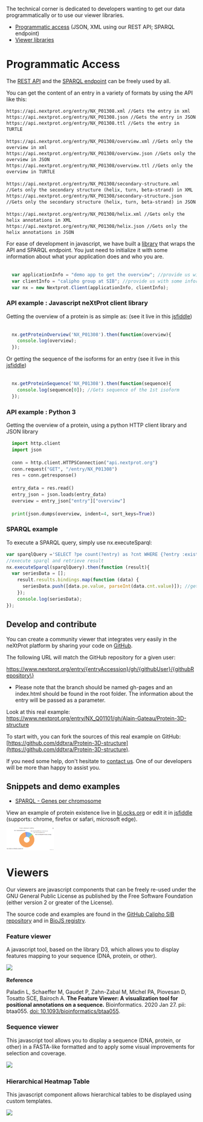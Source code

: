 The technical corner is dedicated to developers wanting to get our data programmatically or to use our viewer libraries.

* [Programmatic access](#programmatic-access) (JSON, XML using our REST API; SPARQL endpoint)
* [Viewer libraries](#viewers)

<h1><a id="programmatic-access"/>Programmatic Access</h1><!-- used like this because of the anchor -->

The [REST API](https://api.nextprot.org) and the [SPARQL endpoint](https://api.nextprot.org/sparql) can be freely used by all.

You can get the content of an entry in a variety of formats by using the API like this:

```
https://api.nextprot.org/entry/NX_P01308.xml //Gets the entry in xml
https://api.nextprot.org/entry/NX_P01308.json //Gets the entry in JSON
https://api.nextprot.org/entry/NX_P01308.ttl //Gets the entry in TURTLE

https://api.nextprot.org/entry/NX_P01308/overview.xml //Gets only the overview in xml
https://api.nextprot.org/entry/NX_P01308/overview.json //Gets only the overview in JSON
https://api.nextprot.org/entry/NX_P01308/overview.ttl //Gets only the overview in TURTLE

https://api.nextprot.org/entry/NX_P01308/secondary-structure.xml //Gets only the secondary structure (helix, turn, beta-strand) in XML
https://api.nextprot.org/entry/NX_P01308/secondary-structure.json //Gets only the secondary structure (helix, turn, beta-strand) in JSON

https://api.nextprot.org/entry/NX_P01308/helix.xml //Gets only the helix annotations in XML
https://api.nextprot.org/entry/NX_P01308/helix.json //Gets only the helix annotations in JSON
```

For ease of development in javascript, we have built a [library](https://github.com/calipho-sib/nextprot-js) that wraps the API and SPARQL endpoint. You just need to initialize it with some information about what your application does and who you are.

```javascript

  var applicationInfo = "demo app to get the overview"; //provide us with some information about what your app is doing
  var clientInfo = "calipho group at SIB"; //provide us with some information about who you are
  var nx = new Nextprot.Client(applicationInfo, clientInfo);

```

### API example : Javascript neXtProt client library

Getting the overview of a protein is as simple as: (see it live in this [jsfiddle](https://jsfiddle.net/matschaeff/5wdg7qv1/9/)\)

```javascript

  nx.getProteinOverview('NX_P01308').then(function(overview){
    console.log(overview);
  });  

```

Or getting the sequence of the isoforms for an entry (see it live in this [jsfiddle](http://jsfiddle.net/matschaeff/qj8zb9u7/10/)\)

```javascript

  nx.getProteinSequence('NX_P01308').then(function(sequence){
    console.log(sequence[0]); //Gets sequence of the 1st isoform
  });  

```

### API example : Python 3

Getting the overview of a protein, using a python HTTP client library and JSON library

```python
  import http.client
  import json

  conn = http.client.HTTPSConnection("api.nextprot.org")
  conn.request("GET", "/entry/NX_P01308")
  res = conn.getresponse()

  entry_data = res.read()
  entry_json = json.loads(entry_data)
  overview = entry_json["entry"]["overview"]

  print(json.dumps(overview, indent=4, sort_keys=True))
```


### SPARQL example 

To execute a SPARQL query, simply use nx.executeSparql:

```javascript
var sparqlQuery ='SELECT ?pe count(?entry) as ?cnt WHERE {?entry :existence ?pe} group by ?pe';
//execute sparql and retrieve result
nx.executeSparql(sparqlQuery).then(function (result){
  var seriesData = [];
    result.results.bindings.map(function (data) {
      seriesData.push([data.pe.value, parseInt(data.cnt.value)]); //gets number of entries
    });
    console.log(seriesData);
});
```


## Develop and contribute

You can create a community viewer that integrates very easily in the neXtProt platform by sharing your code on [GitHub](https://www.github.com/).

The following URL will match the GitHub repository for a given user:

https://www.nextprot.org/entry/{entryAccession}/gh/{githubUser}/{githubRepository\}

-	Please note that the branch should be named gh-pages and an index.html should be found in the root folder. The information about the entry will be passed as a parameter.

Look at this real example: https://www.nextprot.org/entry/NX_Q01101/gh/Alain-Gateau/Protein-3D-structure

To start with, you can fork the sources of this real example on GitHub: [https://github.com/ddtxra/Protein-3D-structure](https://github.com/ddtxra/Protein-3D-structure). 

If you need some help, don't hesitate to [contact us](mailto:support@nextprot.org). One of our developers will be more than happy to assist you.



## Snippets and demo examples  

-	[SPARQL - Genes per chromosome](http://bl.ocks.org/ddtxra/4a5189dba66cd84aefd1)

View an example of protein existence live in [bl.ocks.org](http://bl.ocks.org/ddtxra/a1fd0e5613ed6b72ff8f) or edit it in [jsfiddle](http://jsfiddle.net/matschaeff/0preyjw7/8/) (supports: chrome, firefox or safari, microsoft edge).

<a href="http://bl.ocks.org/ddtxra/a1fd0e5613ed6b72ff8f" target="_blank"> <img width="25%" src="https://raw.githubusercontent.com/calipho-sib/nextprot-docs/master/help/assets/pie-protein-chart-existence.png"/></a>



<h1><a id="viewers"/>Viewers</h1><!-- used like this because of the anchor -->

Our viewers are javascript components that can be freely re-used under the GNU General Public License as published by the Free Software Foundation (either version 2 or greater of the License).

The source code and examples are found in the [GitHub Calipho SIB repository](http://www.github.com/calipho-sib) and in [BioJS registry](https://biojs.net/?#/search/nextprot).

### Feature viewer

A javascript tool, based on the library D3, which allows you to display features mapping to your sequence (DNA, protein, or other).

<a href="https://cdn.rawgit.com/calipho-sib/feature-viewer/v0.1.40/examples/index.html" target="_blank"> <img src="https://cdn.rawgit.com/calipho-sib/nextprot-docs/develop/help/assets/feature-viewer.png"/></a>

**Reference**

Paladin L, Schaeffer M, Gaudet P, Zahn-Zabal M, Michel PA, Piovesan D, Tosatto SCE, Bairoch A. **The Feature Viewer: A visualization tool for positional annotations on a sequence.** Bioinformatics. 2020 Jan 27. pii: btaa055. [doi: 10.1093/bioinformatics/btaa055](http://dx.doi.org/10.1093/bioinformatics/btaa055).

### Sequence viewer

This javascript tool allows you to display a sequence (DNA, protein, or other) in a FASTA-like formatted and to apply some visual improvements for selection and coverage.

<a href="https://cdn.rawgit.com/calipho-sib/sequence-viewer/master/examples/index.html" target="_blank"> <img src="https://cdn.rawgit.com/calipho-sib/nextprot-docs/develop/help/assets/sequence-viewer.png"/></a>


### Hierarchical Heatmap Table 

This javascript component allows hierarchical tables to be displayed using custom templates.

<a href="https://cdn.rawgit.com/calipho-sib/hierarchic-heatmap-table-component/master/doc/index.html" target="_blank"> <img src="https://cdn.rawgit.com/calipho-sib/nextprot-docs/develop/help/assets/hierarchical-heatmap-table.png"/></a>
